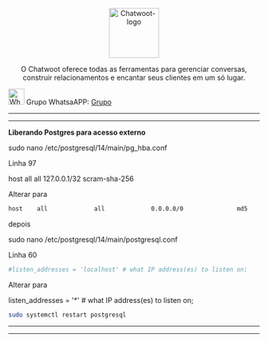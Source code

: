 <p align="center">
	<img src="https://www.chatwoot.com/docs/img/logo.png" alt="Chatwoot-logo" width="100" />	
	<p align="center">O Chatwoot oferece todas as ferramentas para gerenciar conversas, construir relacionamentos e encantar seus clientes em um só lugar.</p>
</p>

<p align="left">
	<img src="https://whatsapp.com/favicon.ico" alt="WhatsAPP-logo" width="32" />
	<span>Grupo WhatsaAPP: </span>
	<a href="https://chat.whatsapp.com/CLKge3hmHmmBcIL04mBzmT" target="_blank">Grupo</a>
</p>

<hr />
<hr />

**Liberando Postgres para acesso externo**

sudo nano /etc/postgresql/14/main/pg_hba.conf
</p>
Linha 97
</p>
host    all             all             127.0.0.1/32            scram-sha-256
</p>
Alterar para

```bash
host    all             all             0.0.0.0/0               md5
```

</p>
depois
</p>
sudo nano /etc/postgresql/14/main/postgresql.conf
</p>
Linha 60

```bash
#listen_addresses = 'localhost' # what IP address(es) to listen on;
```


Alterar para
</p>
listen_addresses = '*'		# what IP address(es) to listen on;
</p>

```bash
sudo systemctl restart postgresql
```
</p>
<hr />
<hr />
